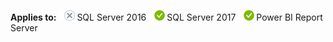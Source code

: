 **Applies to:** ![no](media/no.png)SQL Server 2016 ![yes](media/yes.png)SQL Server 2017 ![yes](media/yes.png)Power BI Report Server